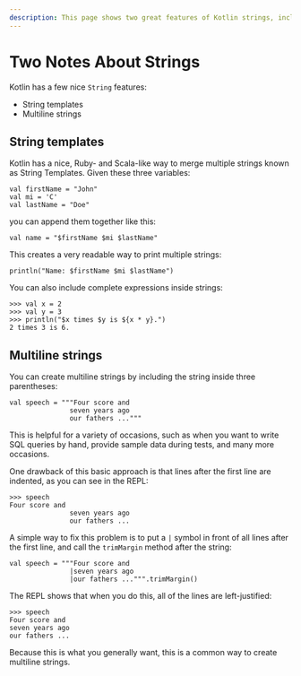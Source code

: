 ```yaml
---
description: This page shows two great features of Kotlin strings, including multiline strings and string interpolation.
---
```




# Two Notes About Strings

Kotlin has a few nice `String` features:

- String templates
- Multiline strings


## String templates

Kotlin has a nice, Ruby- and Scala-like way to merge multiple strings known as String Templates. Given these three variables:

````
val firstName = "John"
val mi = 'C'
val lastName = "Doe"
````

you can append them together like this:

````
val name = "$firstName $mi $lastName"
````

This creates a very readable way to print multiple strings:

````
println("Name: $firstName $mi $lastName")
````

You can also include complete expressions inside strings:

````
>>> val x = 2
>>> val y = 3
>>> println("$x times $y is ${x * y}.")
2 times 3 is 6.
````



## Multiline strings

You can create multiline strings by including the string inside three parentheses:

````
val speech = """Four score and
               seven years ago
               our fathers ..."""
````

This is helpful for a variety of occasions, such as when you want to write SQL queries by hand, provide sample data during tests, and many more occasions.

One drawback of this basic approach is that lines after the first line are indented, as you can see in the REPL:

````
>>> speech
Four score and
               seven years ago
               our fathers ...
````

A simple way to fix this problem is to put a `|` symbol in front of all lines after the first line, and call the `trimMargin` method after the string:

````
val speech = """Four score and
               |seven years ago
               |our fathers ...""".trimMargin()
````

The REPL shows that when you do this, all of the lines are left-justified:

````
>>> speech
Four score and
seven years ago
our fathers ...
````

Because this is what you generally want, this is a common way to create multiline strings.








